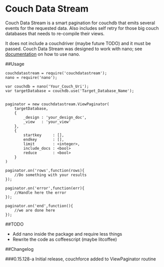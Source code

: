 Couch Data Stream
=================

Couch Data Stream is a smart pagination for couchdb that emits several events for the requested data. Also includes self retry for those big couch databases that needs to re-compile their views.

It does not include a couchdriver (maybe future TODO) and it must be passed. Couch Data Stream was designed to work with nano; see [documentation](https://www.npmjs.com/package/nano) on how to use nano.

##Usage

	couchdatastream = require('couchdatastream');
	nano = require('nano');
	
	var couchdb = nano('Your_Couch_Uri');
	var targetDatabase = couchdb.use('Target_Database_Name');
	
	
	paginator = new couchdatastream.ViewPaginator(
		targetDatabase,
		{
			_design : 'your_design_doc',
			_view   : 'your_view'
		},
		{
			startkey     : [],
			endkey       : [],
			limit        : <integer>,
			include_docs : <bool>
			reduce       : <bool>
		}
	)
	
	paginator.on('rows',function(rows){
		//Do something with your results
	});
	
	paginator.on('error',function(err){
		//Handle here the error
	});
	
	paginator.on('end',function(){
		//we are done here
	});
	
##TODO
- Add nano inside the package and require less things
- Rewrite the code as coffeescript (maybe litcoffee)
	
##Changelog

###0.15.128-a
Initial release, couchforce added to ViewPaginator routine